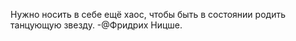 Нужно носить в себе ещё хаос, чтобы быть в состоянии родить танцующую звезду. 
-@Фридрих Ницше. 

<!---
thebilderberg/thebilderberg is a ✨ special ✨ repository because its `README.md` (this file) appears on your GitHub profile.
You can click the Preview link to take a look at your changes.
--->
